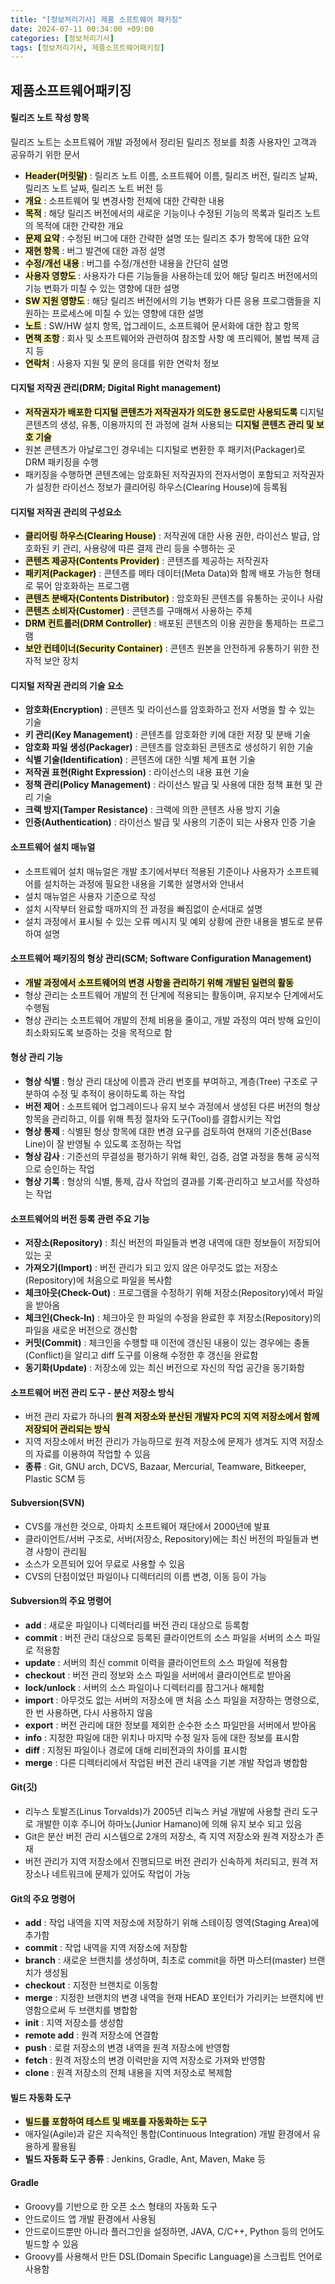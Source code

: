```yaml
---
title: "[정보처리기사] 제품 소프트웨어 패키징"
date: 2024-07-11 00:34:00 +09:00
categories: [정보처리기사]
tags: [정보처리기사, 제품소프트웨어패키징]
---
```


## 제품소프트웨어패키징

#### **릴리즈 노트 작성 항목**

릴리즈 노트는 소프트웨어 개발 과정에서 정리된 릴리즈 정보를 최종 사용자인 고객과 공유하기 위한 문서

- **<span style="background:#fff5b1">Header(머릿말)</span>** : 릴리즈 노트 이름, 소프트웨어 이름, 릴리즈 버전, 릴리즈 날짜, 릴리즈 노트 날짜, 릴리즈 노트 버전 등
- **<span style="background:#fff5b1">개요</span>** : 소프트웨어 및 변경사항 전체에 대한 간략한 내용
- **<span style="background:#fff5b1">목적</span>** : 해당 릴리즈 버전에서의 새로운 기능이나 수정된 기능의 목록과 릴리즈 노트의 목적에 대한 간략한 개요
- **<span style="background:#fff5b1">문제 요약</span>** : 수정된 버그에 대한 간략한 설명 또는 릴리즈 추가 항목에 대한 요약
- **<span style="background:#fff5b1">재현 항목</span>** : 버그 발견에 대한 과정 설명
- **<span style="background:#fff5b1">수정/개선 내용</span>** : 버그를 수정/개선한 내용을 간단히 설명
- **<span style="background:#fff5b1">사용자 영향도</span>** : 사용자가 다른 기능들을 사용하는데 있어 해당 릴리즈 버전에서의 기능 변화가 미칠 수 있는 영향에 대한 설명
- **<span style="background:#fff5b1">SW 지원 영향도</span>** : 해당 릴리즈 버전에서의 기능 변화가 다른 응용 프로그램들을 지원하는 프로세스에 미칠 수 있는 영향에 대한 설명
- **<span style="background:#fff5b1">노트</span>** : SW/HW 설치 항목, 업그레이드, 소프트웨어 문서화에 대한 참고 항목
- **<span style="background:#fff5b1">면책 조항</span>** : 회사 및 소프트웨어와 관련하여 참조할 사항 <kbd>예</kbd> 프리웨어, 불법 복제 금지 등
- **<span style="background:#fff5b1">연락처</span>** : 사용자 지원 및 문의 응대를 위한 연락처 정보

#### **디지털 저작권 관리(DRM; Digital Right management)**

- **<span style="background:#fff5b1">저작권자가 배포한 디지털 콘텐츠가 저작권자가 의도한 용도로만 사용되도록</span>** 디지털 콘텐츠의 생성, 유통, 이용까지의 전 과정에 걸쳐 사용되는 **<span style="background:#fff5b1">디지털 콘텐츠 관리 및 보호 기술</span>**
- 원본 콘텐츠가 아날로그인 경우네는 디지털로 변환한 후 패키저(Packager)로 DRM 패키징을 수행
- 패키징을 수행하면 콘텐츠에는 암호화된 저작권자의 전자서명이 포함되고 저작권자가 설정한 라이선스 정보가 클리어링 하우스(Clearing House)에 등록됨

#### **디지털 저작권 관리의 구성요소**

- **<span style="background:#fff5b1">클리어링 하우스(Clearing House)</span>** : 저작권에 대한 사용 권한, 라이선스 발급, 암호화된 키 관리, 사용량에 따른 결제 관리 등을 수행하는 곳
- **<span style="background:#fff5b1">콘텐츠 제공자(Contents Provider)</span>** : 콘텐츠를 제공하는 저작권자
- **<span style="background:#fff5b1">패키저(Packager)</span>** : 콘텐츠를 메타 데이터(Meta Data)와 함께 배포 가능한 형태로 묶어 암호화하는 프로그램
- **<span style="background:#fff5b1">콘텐츠 분배자(Contents Distributor)</span>** : 암호화된 콘텐츠를 유통하는 곳이나 사람
- **<span style="background:#fff5b1">콘텐츠 소비자(Customer)</span>** : 콘텐츠를 구매해서 사용하는 주체
- **<span style="background:#fff5b1">DRM 컨트롤러(DRM Controller)</span>** : 배포된 콘텐츠의 이용 권한을 통제하는 프로그램
- **<span style="background:#fff5b1">보안 컨테이너(Security Container)</span>** : 콘텐츠 원본을 안전하게 유통하기 위한 전자적 보안 장치

#### **디지털 저작권 관리의 기술 요소**

- **암호화(Encryption)** : 콘텐츠 및 라이선스를 암호화하고 전자 서명을 할 수 있는 기술
- **키 관리(Key Management)** : 콘텐츠를 암호화한 키에 대한 저장 및 분배 기술
- **암호화 파일 생성(Packager)** : 콘텐츠를 암호화된 콘텐츠로 생성하기 위한 기술
- **식별 기술(Identification)** : 콘텐츠에 대한 식별 체계 표현 기술
- **저작권 표현(Right Expression)** : 라이선스의 내용 표현 기술
- **정책 관리(Policy Management)** : 라이선스 발급 및 사용에 대한 정책 표현 및 관리 기술
- **크랙 방지(Tamper Resistance)** : 크랙에 의한 콘텐츠 사용 방지 기술
- **인증(Authentication)** : 라이선스 발급 및 사용의 기준이 되는 사용자 인증 기술

#### **소프트웨어 설치 매뉴얼**

- 소프트웨어 설치 매뉴얼은 개발 초기에서부터 적용된 기준이나 사용자가 소프트웨어를 설치하는 과정에 필요한 내용을 기록한 설명서와 안내서
- 설치 매뉴얼은 사용자 기준으로 작성
- 설치 시작부터 완료할 때까지의 전 과정을 빠짐없이 순서대로 설명
- 설치 과정에서 표시될 수 있는 오류 메시지 및 예외 상황에 관한 내용을 별도로 분류하여 설명

#### **소프트웨어 패키징의 형상 관리(SCM; Software Configuration Management)**

- **<span style="background:#fff5b1">개발 과정에서 소프트웨어의 변경 사항을 관리하기 위해 개발된 일련의 활동</span>**
- 형상 관리는 소프트웨어 개발의 전 단계에 적용되는 활동이며, 유지보수 단계에서도 수행됨
- 형상 관리는 소프트웨어 개발의 전체 비용을 줄이고, 개발 과정의 여러 방해 요인이 최소화되도록 보증하는 것을 목적으로 함

#### **형상 관리 기능**

- **형상 식별** : 형상 관리 대상에 이름과 관리 번호를 부여하고, 계층(Tree) 구조로 구분하여 수정 및 추적이 용이하도록 하는 작업
- **버전 제어** : 소프트웨어 업그레이드나 유지 보수 과정에서 생성된 다른 버전의 형상 항목을 관리하고, 이를 위해 특정 절차와 도구(Tool)를 결합시키는 작업
- **형상 통제** : 식별된 형상 항목에 대한 변경 요구를 검토하여 현재의 기준선(Base Line)이 잘 반영될 수 있도록 조정하는 작업
- **형상 감사** : 기준선의 무결성을 평가하기 위해 확인, 검증, 검열 과정을 통해 공식적으로 승인하는 작업
- **형상 기록** : 형상의 식별, 통제, 감사 작업의 결과를 기록·관리하고 보고서를 작성하는 작업

#### **소프트웨어의 버전 등록 관련 주요 기능**

- **저장소(Repository)** : 최신 버전의 파일들과 변경 내역에 대한 정보들이 저장되어 있는 곳
- **가져오기(Import)** : 버전 관리가 되고 있지 않은 아무것도 없는 저장소(Repository)에 처음으로 파일을 복사함
- **체크아웃(Check-Out)** : 프로그램을 수정하기 위해 저장소(Repository)에서 파일을 받아옴
- **체크인(Check-In)** : 체크아웃 한 파일의 수정을 완료한 후 저장소(Repository)의 파일을 새로운 버전으로 갱신함
- **커밋(Commit)** : 체크인을 수행할 때 이전에 갱신된 내용이 있는 경우에는 충돌(Conflict)을 알리고 diff 도구를 이용해 수정한 후 갱신을 완료함
- **동기화(Update)** : 저장소에 있는 최신 버전으로 자신의 작업 공간을 동기화함

#### **소프트웨어 버전 관리 도구 - 분산 저장소 방식**

- 버전 관리 자료가 하나의 **<span style="background:#fff5b1">원격 저장소와 분산된 개발자 PC의 지역 저장소에서 함께 저장되어 관리되는 방식</span>**
- 지역 저장소에서 버전 관리가 가능하므로 원격 저장소에 문제가 생겨도 지역 저장소의 자료를 이용하여 작업할 수 있음
- **종류** : Git, GNU arch, DCVS, Bazaar, Mercurial, Teamware, Bitkeeper, Plastic SCM 등

#### **Subversion(SVN)**

- CVS를 개선한 것으로, 아파치 소프트웨어 재단에서 2000년에 발표
- 클라이언트/서버 구조로, 서버(저장소, Repository)에는 최신 버전의 파일들과 변경 사항이 관리됨
- 소스가 오픈되어 있어 무료로 사용할 수 있음
- CVS의 단점이었던 파일이나 디렉터리의 이름 변경, 이동 등이 가능

#### **Subversion의 주요 명령어**

- **add** : 새로운 파일이나 디렉터리를 버전 관리 대상으로 등록함
- **commit** : 버전 관리 대상으로 등록된 클라이언트의 소스 파일을 서버의 소스 파일로 적용함
- **update** : 서버의 최신 commit 이력을 클라이언트의 소스 파일에 적용함
- **checkout** : 버전 관리 정보와 소스 파일을 서버에서 클라이언트로 받아옴
- **lock/unlock** : 서버의 소스 파일이나 디렉터리를 잠그거나 해제함
- **import** : 아무것도 없는 서버의 저장소에 맨 처음 소스 파일을 저장하는 명령으로, 한 번 사용하면, 다시 사용하지 않음
- **export** : 버전 관리에 대한 정보를 제외한 순수한 소스 파일만을 서버에서 받아옴
- **info** : 지정한 파일에 대한 위치나 마지막 수정 일자 등에 대한 정보를 표시함
- **diff** : 지정된 파일이나 경로에 대해 리비전과의 차이를 표시함
- **merge** : 다른 디렉터리에서 작업된 버전 관리 내역을 기본 개발 작업과 병합함

#### **Git(깃)**

- 리누스 토발즈(Linus Torvalds)가 2005년 리눅스 커널 개발에 사용할 관리 도구로 개발한 이후 주니어 하마노(Junior Hamano)에 의해 유지 보수 되고 있음
- Git은 분산 버전 관리 시스템으로 2개의 저장소, 즉 지역 저장소와 원격 저장소가 존재
- 버전 관리가 지역 저장소에서 진행되므로 버전 관리가 신속하게 처리되고, 원격 저장소나 네트워크에 문제가 있어도 작업이 가능

#### **Git의 주요 명령어**

- **add** : 작업 내역을 지역 저장소에 저장하기 위해 스테이징 영역(Staging Area)에 추가함
- **commit** : 작업 내역을 지역 저장소에 저장함
- **branch** : 새로운 브랜치를 생성하며, 최초로 commit을 하면 마스터(master) 브랜치가 생성됨
- **checkout** : 지정한 브랜치로 이동함
- **merge** : 지정한 브랜치의 변경 내역을 현재 HEAD 포인터가 가리키는 브랜치에 반영함으로써 두 브랜치를 병합함
- **init** : 지역 저장소를 생성함
- **remote add** : 원격 저장소에 연결함
- **push** : 로컬 저장소의 변경 내역을 원격 저장소에 반영함
- **fetch** : 원격 저장소의 변경 이력만을 지역 저장소로 가져와 반영함
- **clone** : 원격 저장소의 전체 내용을 지역 저장소로 복제함

#### **빌드 자동화 도구**

- **<span style="background:#fff5b1">빌드를 포함하여 테스트 및 배포를 자동화하는 도구</span>**
- 애자일(Agile)과 같은 지속적인 통합(Continuous Integration) 개발 환경에서 유용하게 활용됨
- **빌드 자동화 도구 종류** : Jenkins, Gradle, Ant, Maven, Make 등

#### **Gradle**

- Groovy를 기반으로 한 오픈 소스 형태의 자동화 도구
- 안드로이드 앱 개발 환경에서 사용됨
- 안드로이드뿐만 아니라 플러그인을 설정하면, JAVA, C/C++, Python 등의 언어도 빌드할 수 있음
- Groovy를 사용해서 만든 DSL(Domain Specific Language)을 스크립트 언어로 사용함

